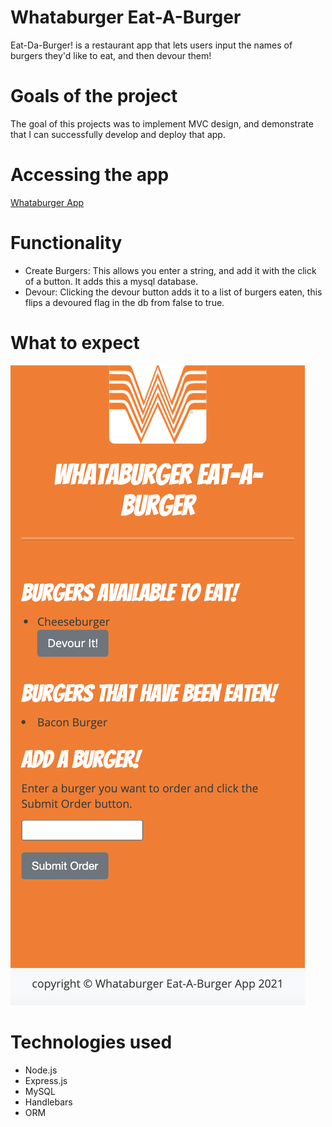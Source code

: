# Whataburger Eat-A-Burger
Eat-Da-Burger! is a restaurant app that lets users input the names of burgers they'd like to eat, and then devour them!


# Goals of the project 
The goal of this projects was to implement MVC design, and demonstrate that I can successfully develop and deploy that app.  

# Accessing the app

[Whataburger App](https://arcane-crag-01125.herokuapp.com)

# Functionality
- Create Burgers:  This allows you enter a string, and add it with the click of a button.  It adds this a mysql database. 
- Devour:  Clicking the devour button adds it to a list of burgers eaten, this flips a devoured flag in the db from false to true.  

#  What to expect 
![Application view](./public/img/app.png)

# Technologies used
- Node.js
- Express.js
- MySQL
- Handlebars
- ORM

